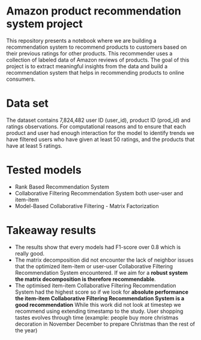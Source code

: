 # Amazon product recommendation system project
This repository presents a notebook where we are  building a recommendation system to recommend products to customers based on their previous ratings for other products. 
This recommender uses a collection of labeled data of Amazon reviews of products. The goal of this project is to extract meaningful insights from the data and build a recommendation system that helps in recommending products to online consumers.

# Data set 
The dataset contains 7,824,482 user ID (user_id), product ID (prod_id) and ratings observations.
For computational reasons and to ensure that each product and user had enough interaction for the model to identify trends we have filtered users who have given at least 50 ratings, and the products that have at least 5 ratings.

# Tested models
* Rank Based Recommendation System
* Collaborative Filtering Recommendation System both user-user and item-item
* Model-Based Collaborative Filtering - Matrix Factorization

# Takeaway results
* The results show that every models had F1-score over 0.8 which is really good.
* The matrix decomposition did not encounter the lack of neighbor issues that the optimized item-item or user-user Collaborative Filtering Recommendation System encountered. If we aim for a **robust system the matrix decomposition is therefore recommendable**.
* The optimised item-item Collaborative Filtering Recommendation System had the highest score so if we look for **absolute performance the item-item Collaborative Filtering Recommendation System is a good recommendation**
While this work did not look at timestep we recommend using extending timestamp to the study. User shopping tastes evolves through time (example: people buy more christmas decoration in November December to prepare Christmas than the rest of the year)
